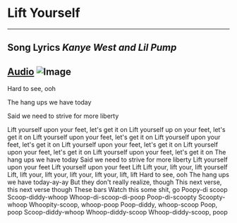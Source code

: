 # Lift Yourself
---
**Song Lyrics**
*Kanye West and Lil Pump*
---
[Audio](https://www.youtube.com/watch?v=8fbyfDbi-MI&ab_channel=KanyeWest-Topic)
![Image](https://www.billboard.com/wp-content/uploads/media/kanye-west-lil-pump-adele-givens-i-love-it-MV-vid-2018-billboard-1548.jpg?w=1024)
---

Hard to see, ooh 

The hang ups we have today

Said we need to strive for more liberty

Lift yourself upon your feet, let's get it on
Lift yourself up on your feet, let's get it on
Lift yourself upon your feet, let's get it on
Lift yourself upon your feet, let's get it on
Lift yourself upon your feet, let's get it on
Lift yourself upon your feet, let's get it on
Lift yourself upon your feet, let's get it on
The hang ups we have today
Said we need to strive for more liberty
Lift yourself upon your feet
Lift yourself upon your feet
Lift
Lift your, lift your, lift yourself
Lift, lift your, lift your, lift your, lift your, lift, lift
Hard to see, ooh
The hang ups we have today-ay-ay
But they don't really realize, though
This next verse, this next verse though
These bars
Watch this some shit, go
Poopy-di scoop
Scoop-diddy-whoop
Whoop-di-scoop-di-poop
Poop-di-scoopty
Scoopty-whoop
Whoopity-scoop, whoop-poop
Poop-diddy, whoop-scoop
Poop, poop
Scoop-diddy-whoop
Whoop-diddy-scoop
Whoop-diddy-scoop, poop
